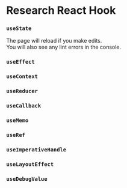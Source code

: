 # Research React Hook

### `useState`

The page will reload if you make edits.<br />
You will also see any lint errors in the console.

### `useEffect`

### `useContext`

### `useReducer`

### `useCallback`

### `useMemo`

### `useRef`

### `useImperativeHandle`

### `useLayoutEffect`

### `useDebugValue`